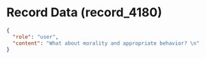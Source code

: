# Record Data (record_4180)

```json
{
  "role": "user",
  "content": "What about morality and appropriate behavior? \n"
}
```
